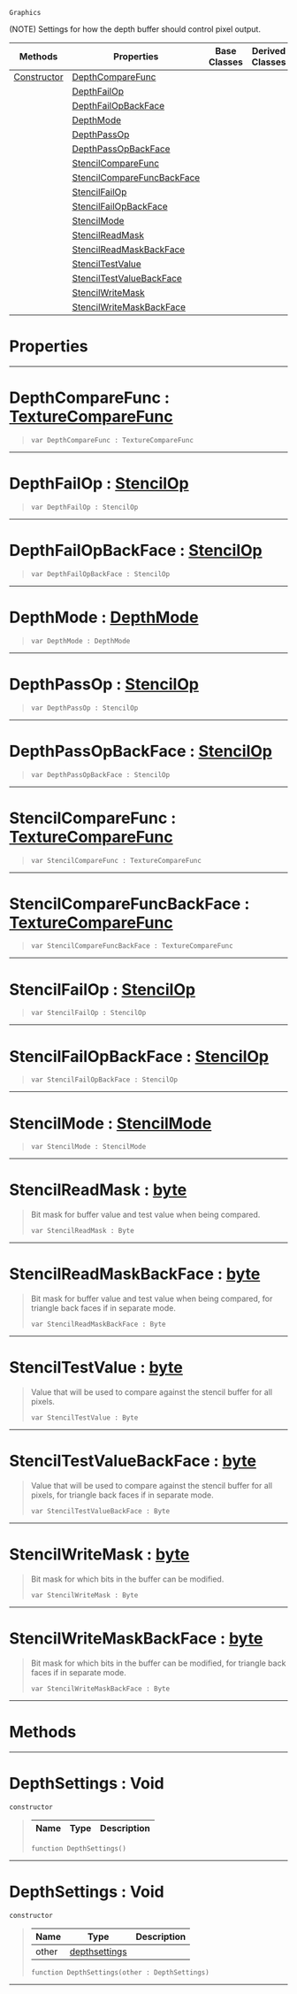  `Graphics`

(NOTE) Settings for how the depth buffer should control pixel output.

|Methods|Properties|Base Classes|Derived Classes|
|---|---|---|---|
|[ Constructor](https://github.com/zeroengineteam/ZeroDocs/blob/master/code_reference/class_reference/depthsettings.markdown#depthsettings-void)|[ DepthCompareFunc](https://github.com/zeroengineteam/ZeroDocs/blob/master/code_reference/class_reference/depthsettings.markdown#depthcomparefunc-zero-en)| | |
| |[ DepthFailOp](https://github.com/zeroengineteam/ZeroDocs/blob/master/code_reference/class_reference/depthsettings.markdown#depthfailop-zero-engine)| | |
| |[ DepthFailOpBackFace](https://github.com/zeroengineteam/ZeroDocs/blob/master/code_reference/class_reference/depthsettings.markdown#depthfailopbackface-zero)| | |
| |[ DepthMode](https://github.com/zeroengineteam/ZeroDocs/blob/master/code_reference/class_reference/depthsettings.markdown#depthmode-zero-engine-do)| | |
| |[ DepthPassOp](https://github.com/zeroengineteam/ZeroDocs/blob/master/code_reference/class_reference/depthsettings.markdown#depthpassop-zero-engine)| | |
| |[ DepthPassOpBackFace](https://github.com/zeroengineteam/ZeroDocs/blob/master/code_reference/class_reference/depthsettings.markdown#depthpassopbackface-zero)| | |
| |[ StencilCompareFunc](https://github.com/zeroengineteam/ZeroDocs/blob/master/code_reference/class_reference/depthsettings.markdown#stencilcomparefunc-zero)| | |
| |[ StencilCompareFuncBackFace](https://github.com/zeroengineteam/ZeroDocs/blob/master/code_reference/class_reference/depthsettings.markdown#stencilcomparefuncbackfa)| | |
| |[ StencilFailOp](https://github.com/zeroengineteam/ZeroDocs/blob/master/code_reference/class_reference/depthsettings.markdown#stencilfailop-zero-engin)| | |
| |[ StencilFailOpBackFace](https://github.com/zeroengineteam/ZeroDocs/blob/master/code_reference/class_reference/depthsettings.markdown#stencilfailopbackface-ze)| | |
| |[ StencilMode](https://github.com/zeroengineteam/ZeroDocs/blob/master/code_reference/class_reference/depthsettings.markdown#stencilmode-zero-engine)| | |
| |[ StencilReadMask](https://github.com/zeroengineteam/ZeroDocs/blob/master/code_reference/class_reference/depthsettings.markdown#stencilreadmask-zero-eng)| | |
| |[ StencilReadMaskBackFace](https://github.com/zeroengineteam/ZeroDocs/blob/master/code_reference/class_reference/depthsettings.markdown#stencilreadmaskbackface)| | |
| |[ StencilTestValue](https://github.com/zeroengineteam/ZeroDocs/blob/master/code_reference/class_reference/depthsettings.markdown#stenciltestvalue-zero-en)| | |
| |[ StencilTestValueBackFace](https://github.com/zeroengineteam/ZeroDocs/blob/master/code_reference/class_reference/depthsettings.markdown#stenciltestvaluebackface)| | |
| |[ StencilWriteMask](https://github.com/zeroengineteam/ZeroDocs/blob/master/code_reference/class_reference/depthsettings.markdown#stencilwritemask-zero-en)| | |
| |[ StencilWriteMaskBackFace](https://github.com/zeroengineteam/ZeroDocs/blob/master/code_reference/class_reference/depthsettings.markdown#stencilwritemaskbackface)| | |


 #  Properties


---  
 #  DepthCompareFunc : [TextureCompareFunc](https://github.com/zeroengineteam/ZeroDocs/blob/master/code_reference/enum_reference.markdown#texturecomparefunc)

> 
> ``` lang=cpp, name=Nada
> var DepthCompareFunc : TextureCompareFunc


---  
 #  DepthFailOp : [StencilOp](https://github.com/zeroengineteam/ZeroDocs/blob/master/code_reference/enum_reference.markdown#stencilop)

> 
> ``` lang=cpp, name=Nada
> var DepthFailOp : StencilOp


---  
 #  DepthFailOpBackFace : [StencilOp](https://github.com/zeroengineteam/ZeroDocs/blob/master/code_reference/enum_reference.markdown#stencilop)

> 
> ``` lang=cpp, name=Nada
> var DepthFailOpBackFace : StencilOp


---  
 #  DepthMode : [DepthMode](https://github.com/zeroengineteam/ZeroDocs/blob/master/code_reference/enum_reference.markdown#depthmode)

> 
> ``` lang=cpp, name=Nada
> var DepthMode : DepthMode


---  
 #  DepthPassOp : [StencilOp](https://github.com/zeroengineteam/ZeroDocs/blob/master/code_reference/enum_reference.markdown#stencilop)

> 
> ``` lang=cpp, name=Nada
> var DepthPassOp : StencilOp


---  
 #  DepthPassOpBackFace : [StencilOp](https://github.com/zeroengineteam/ZeroDocs/blob/master/code_reference/enum_reference.markdown#stencilop)

> 
> ``` lang=cpp, name=Nada
> var DepthPassOpBackFace : StencilOp


---  
 #  StencilCompareFunc : [TextureCompareFunc](https://github.com/zeroengineteam/ZeroDocs/blob/master/code_reference/enum_reference.markdown#texturecomparefunc)

> 
> ``` lang=cpp, name=Nada
> var StencilCompareFunc : TextureCompareFunc


---  
 #  StencilCompareFuncBackFace : [TextureCompareFunc](https://github.com/zeroengineteam/ZeroDocs/blob/master/code_reference/enum_reference.markdown#texturecomparefunc)

> 
> ``` lang=cpp, name=Nada
> var StencilCompareFuncBackFace : TextureCompareFunc


---  
 #  StencilFailOp : [StencilOp](https://github.com/zeroengineteam/ZeroDocs/blob/master/code_reference/enum_reference.markdown#stencilop)

> 
> ``` lang=cpp, name=Nada
> var StencilFailOp : StencilOp


---  
 #  StencilFailOpBackFace : [StencilOp](https://github.com/zeroengineteam/ZeroDocs/blob/master/code_reference/enum_reference.markdown#stencilop)

> 
> ``` lang=cpp, name=Nada
> var StencilFailOpBackFace : StencilOp


---  
 #  StencilMode : [StencilMode](https://github.com/zeroengineteam/ZeroDocs/blob/master/code_reference/enum_reference.markdown#stencilmode)

> 
> ``` lang=cpp, name=Nada
> var StencilMode : StencilMode


---  
 #  StencilReadMask : [byte](https://github.com/zeroengineteam/ZeroDocs/blob/master/code_reference/nada_base_types/byte.markdown)

> Bit mask for buffer value and test value when being compared.
> ``` lang=cpp, name=Nada
> var StencilReadMask : Byte


---  
 #  StencilReadMaskBackFace : [byte](https://github.com/zeroengineteam/ZeroDocs/blob/master/code_reference/nada_base_types/byte.markdown)

> Bit mask for buffer value and test value when being compared, for triangle back faces if in separate mode.
> ``` lang=cpp, name=Nada
> var StencilReadMaskBackFace : Byte


---  
 #  StencilTestValue : [byte](https://github.com/zeroengineteam/ZeroDocs/blob/master/code_reference/nada_base_types/byte.markdown)

> Value that will be used to compare against the stencil buffer for all pixels.
> ``` lang=cpp, name=Nada
> var StencilTestValue : Byte


---  
 #  StencilTestValueBackFace : [byte](https://github.com/zeroengineteam/ZeroDocs/blob/master/code_reference/nada_base_types/byte.markdown)

> Value that will be used to compare against the stencil buffer for all pixels, for triangle back faces if in separate mode.
> ``` lang=cpp, name=Nada
> var StencilTestValueBackFace : Byte


---  
 #  StencilWriteMask : [byte](https://github.com/zeroengineteam/ZeroDocs/blob/master/code_reference/nada_base_types/byte.markdown)

> Bit mask for which bits in the buffer can be modified.
> ``` lang=cpp, name=Nada
> var StencilWriteMask : Byte


---  
 #  StencilWriteMaskBackFace : [byte](https://github.com/zeroengineteam/ZeroDocs/blob/master/code_reference/nada_base_types/byte.markdown)

> Bit mask for which bits in the buffer can be modified, for triangle back faces if in separate mode.
> ``` lang=cpp, name=Nada
> var StencilWriteMaskBackFace : Byte


---  
 #  Methods


---  
 #  DepthSettings : Void

 `constructor`

> 
> |Name|Type|Description|
> |---|---|---|
> ``` lang=cpp, name=Nada
> function DepthSettings()
> ``` 


---  
 #  DepthSettings : Void

 `constructor`

> 
> |Name|Type|Description|
> |---|---|---|
> |other|[depthsettings](https://github.com/zeroengineteam/ZeroDocs/blob/master/code_reference/class_reference/depthsettings.markdown)| |
> ``` lang=cpp, name=Nada
> function DepthSettings(other : DepthSettings)
> ``` 


---  
 

 